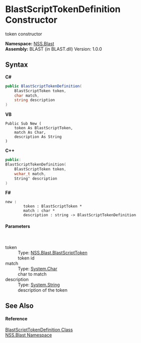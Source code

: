 # BlastScriptTokenDefinition Constructor 
 

token constructor

**Namespace:**&nbsp;<a href="88b55311-4a89-0894-e27a-e157e443c7f7.md">NSS.Blast</a><br />**Assembly:**&nbsp;BLAST (in BLAST.dll) Version: 1.0.0

## Syntax

**C#**<br />
``` C#
public BlastScriptTokenDefinition(
	BlastScriptToken token,
	char match,
	string description
)
```

**VB**<br />
``` VB
Public Sub New ( 
	token As BlastScriptToken,
	match As Char,
	description As String
)
```

**C++**<br />
``` C++
public:
BlastScriptTokenDefinition(
	BlastScriptToken token, 
	wchar_t match, 
	String^ description
)
```

**F#**<br />
``` F#
new : 
        token : BlastScriptToken * 
        match : char * 
        description : string -> BlastScriptTokenDefinition
```


#### Parameters
&nbsp;<dl><dt>token</dt><dd>Type: <a href="62d1b49d-7dce-3574-fe4a-2a823f309f3c.md">NSS.Blast.BlastScriptToken</a><br />token id</dd><dt>match</dt><dd>Type: <a href="https://docs.microsoft.com/dotnet/api/system.char" target="_blank" rel="noopener noreferrer">System.Char</a><br />char to match</dd><dt>description</dt><dd>Type: <a href="https://docs.microsoft.com/dotnet/api/system.string" target="_blank" rel="noopener noreferrer">System.String</a><br />description of the token</dd></dl>

## See Also


#### Reference
<a href="c46091ba-5aab-4b9f-04fa-20713e7aaf85.md">BlastScriptTokenDefinition Class</a><br /><a href="88b55311-4a89-0894-e27a-e157e443c7f7.md">NSS.Blast Namespace</a><br />